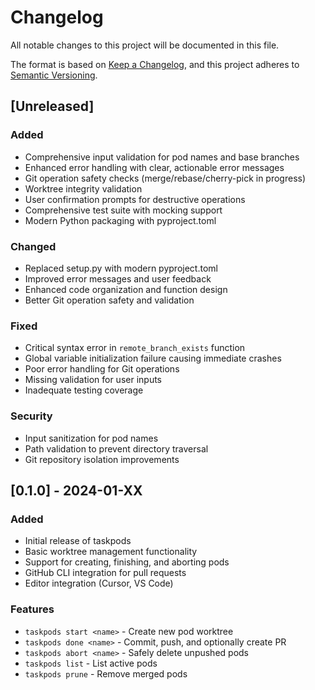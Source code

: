 # Changelog

All notable changes to this project will be documented in this file.

The format is based on [Keep a Changelog](https://keepachangelog.com/en/1.0.0/),
and this project adheres to [Semantic Versioning](https://semver.org/spec/v2.0.0.html).

## [Unreleased]

### Added

- Comprehensive input validation for pod names and base branches
- Enhanced error handling with clear, actionable error messages
- Git operation safety checks (merge/rebase/cherry-pick in progress)
- Worktree integrity validation
- User confirmation prompts for destructive operations
- Comprehensive test suite with mocking support
- Modern Python packaging with pyproject.toml

### Changed

- Replaced setup.py with modern pyproject.toml
- Improved error messages and user feedback
- Enhanced code organization and function design
- Better Git operation safety and validation

### Fixed

- Critical syntax error in `remote_branch_exists` function
- Global variable initialization failure causing immediate crashes
- Poor error handling for Git operations
- Missing validation for user inputs
- Inadequate testing coverage

### Security

- Input sanitization for pod names
- Path validation to prevent directory traversal
- Git repository isolation improvements

## [0.1.0] - 2024-01-XX

### Added

- Initial release of taskpods
- Basic worktree management functionality
- Support for creating, finishing, and aborting pods
- GitHub CLI integration for pull requests
- Editor integration (Cursor, VS Code)

### Features

- `taskpods start <name>` - Create new pod worktree
- `taskpods done <name>` - Commit, push, and optionally create PR
- `taskpods abort <name>` - Safely delete unpushed pods
- `taskpods list` - List active pods
- `taskpods prune` - Remove merged pods
